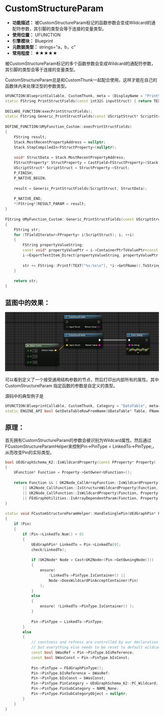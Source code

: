 ﻿# CustomStructureParam

- **功能描述：** 被CustomStructureParam标记的函数参数会变成Wildcard的通配符参数，其引脚的类型会等于连接的变量类型。
- **使用位置：** UFUNCTION
- **引擎模块：** Blueprint
- **元数据类型：** strings="a，b，c"
- **常用程度：** ★★★★★

被CustomStructureParam标记的多个函数参数会变成Wildcard的通配符参数，其引脚的类型会等于连接的变量类型。

CustomStructureParam总是和CustomThunk一起配合使用，这样才能在自己的函数体内来处理泛型的参数类型。

```cpp
UFUNCTION(BlueprintCallable, CustomThunk, meta = (DisplayName = "PrintStructFields", CustomStructureParam = "inputStruct"))
static FString PrintStructFields(const int32& inputStruct) { return TEXT(""); }

DECLARE_FUNCTION(execPrintStructFields);
static FString Generic_PrintStructFields(const UScriptStruct* ScriptStruct, const void* StructData);

DEFINE_FUNCTION(UMyFunction_Custom::execPrintStructFields)
{
	FString result;
	Stack.MostRecentPropertyAddress = nullptr;
	Stack.StepCompiledIn<FStructProperty>(nullptr);

	void* StructData = Stack.MostRecentPropertyAddress;
	FStructProperty* StructProperty = CastField<FStructProperty>(Stack.MostRecentProperty);
	UScriptStruct* ScriptStruct = StructProperty->Struct;
	P_FINISH;
	P_NATIVE_BEGIN;

	result = Generic_PrintStructFields(ScriptStruct, StructData);

	P_NATIVE_END;
	*(FString*)RESULT_PARAM = result;
}

FString UMyFunction_Custom::Generic_PrintStructFields(const UScriptStruct* ScriptStruct, const void* StructData)
{
	FString str;
	for (TFieldIterator<FProperty> i(ScriptStruct); i; ++i)
	{
		FString propertyValueString;
		const void* propertyValuePtr = i->ContainerPtrToValuePtr<const void*>(StructData);
		i->ExportTextItem_Direct(propertyValueString, propertyValuePtr, nullptr, (UObject*)ScriptStruct, PPF_None);

		str += FString::Printf(TEXT("%s:%s\n"), *i->GetFName().ToString(), *propertyValueString);
	}

	return str;
}

```

## 蓝图中的效果：

![Untitled](Untitled.png)

可以看到定义了一个接受通用结构参数的节点，然后打印出内部所有的属性。其中CustomStructureParam 指定函数的参数是自定义的类型。

源码中的典型例子是

```cpp
UFUNCTION(BlueprintCallable, CustomThunk, Category = "DataTable", meta=(CustomStructureParam = "OutRow", BlueprintInternalUseOnly="true"))
static ENGINE_API bool GetDataTableRowFromName(UDataTable* Table, FName RowName, FTableRowBase& OutRow);
```

## 原理：

首先拥有CustomStructureParam的参数会被识别为Wildcard属性。然后通过FCustomStructureParamHelper来控制Pin->PinType = LinkedTo->PinType;，从而改变Pin的实际类型。

```cpp
bool UEdGraphSchema_K2::IsWildcardProperty(const FProperty* Property)
{
	UFunction* Function = Property->GetOwner<UFunction>();

	return Function && ( UK2Node_CallArrayFunction::IsWildcardProperty(Function, Property)
		|| UK2Node_CallFunction::IsStructureWildcardProperty(Function, Property->GetFName())
		|| UK2Node_CallFunction::IsWildcardProperty(Function, Property)
		|| FEdGraphUtilities::IsArrayDependentParam(Function, Property->GetFName()) );
}

static void FCustomStructureParamHelper::HandleSinglePin(UEdGraphPin* Pin)
{
	if (Pin)
	{
		if (Pin->LinkedTo.Num() > 0)
		{
			UEdGraphPin* LinkedTo = Pin->LinkedTo[0];
			check(LinkedTo);

			if (UK2Node* Node = Cast<UK2Node>(Pin->GetOwningNode()))
			{
				ensure(
					!LinkedTo->PinType.IsContainer() ||
					Node->DoesWildcardPinAcceptContainer(Pin)
				);
			}
			else
			{
				ensure( !LinkedTo->PinType.IsContainer() );
			}

			Pin->PinType = LinkedTo->PinType;
		}
		else
		{
			// constness and refness are controlled by our declaration
			// but everything else needs to be reset to default wildcard:
			const bool bWasRef = Pin->PinType.bIsReference;
			const bool bWasConst = Pin->PinType.bIsConst;

			Pin->PinType = FEdGraphPinType();
			Pin->PinType.bIsReference = bWasRef;
			Pin->PinType.bIsConst = bWasConst;
			Pin->PinType.PinCategory = UEdGraphSchema_K2::PC_Wildcard;
			Pin->PinType.PinSubCategory = NAME_None;
			Pin->PinType.PinSubCategoryObject = nullptr;
		}
	}
}
```
